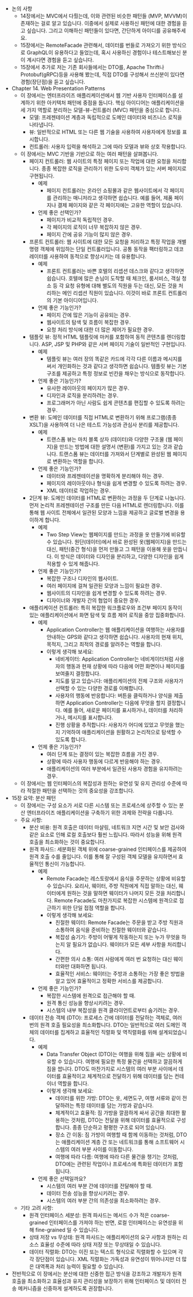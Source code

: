 * 논의 사항
    * 14장에서는 MVC에서 다뤘는데, 이와 관련된 비슷한 패턴들 (MVP, MVVM)이 존재하는 걸로 알고 있습니다. 이중에서 실제로 사용하신 패턴에 대한 경험을 듣고 싶습니다. 그리고 이해하신 패턴들이 있다면, 간단하게 아이디를 공유해주세요.
    * 15장에서는 RemoteFacade 관련해서, 데이터를 번들로 가져오기 위한 방식으로 GraphQL이 유용하다고 들었는데, 혹시 사용하신 경험이나 테스트해보신 분이 계시다면 경험을 듣고 싶습니다.
    * 15장에서 추가로 저는 기존 회사들에서는 DTO를, Apache Thrift나 Protobuf(gRPC)등을 사용해 봤는데, 직접 DTO를 구성해서 쓰신분이 있다면 경험(장단점)을 듣고 싶습니다.
* Chapter 14. Web Presentation Patterns
    * 이 장에서는 엔터프라이즈 애플리케이션에서 웹 기반 사용자 인터페이스를 설계하기 위한 아키텍처 패턴에 중점을 둡니다. 핵심 아이디어는 애플리케이션을 세 가지 역할로 분리하는 모델-뷰-컨트롤러 (MVC) 패턴을 중심으로 합니다.
        * 모델: 프레젠테이션 계층과 독립적으로 도메인 데이터와 비즈니스 로직을 나타냅니다.
        * 뷰: 일반적으로 HTML 또는 다른 웹 기술을 사용하여 사용자에게 정보를 표시합니다.
        * 컨트롤러: 사용자 입력을 해석하고 그에 따라 모델과 뷰와 상호 작용합니다.
    * 이 장에서는 MVC 기반을 기반으로 하는 여러 패턴을 살펴봅니다.
        * 페이지 컨트롤러: 웹 사이트의 특정 페이지 또는 작업에 대한 요청을 처리합니다. 종종 복잡한 로직을 관리하기 위한 도우미 객체가 있는 서버 페이지로 구현됩니다.
            * 예제
                * 페이지 컨트롤러는 온라인 쇼핑몰과 같은 웹사이트에서 각 페이지를 관리하는 매니저라고 생각하면 쉽습니다. 예를 들어, 제품 페이지나 결제 페이지와 같은 각 페이지에는 고유한 역할이 있습니다.
            * 언제 좋은 선택인가?
                * 페이지가 비교적 독립적인 경우.
                * 각 페이지의 로직이 너무 복잡하지 않은 경우.
                * 페이지 간에 공유 기능이 많지 않은 경우.
        * 프론트 컨트롤러: 웹 사이트에 대한 모든 요청을 처리하고 특정 작업을 개별 명령 객체에 위임하는 단일 컨트롤러입니다. 공통 동작을 팩터링하고 데코레이터를 사용하여 동적으로 향상시키는 데 유용합니다.
            * 예제
                * 프론트 컨트롤러는 바쁜 호텔의 리셉션 데스크와 같다고 생각하면 쉽습니다. 호텔에 많은 손님이 도착할 때 체크인, 룸서비스, 객실 청소 등 각 요청 유형에 대해 별도의 직원을 두는 대신, 모든 것을 처리하는 메인 리셉션 직원이 있습니다. 이것이 바로 프론트 컨트롤러의 기본 아이디어입니다.
            * 언제 좋은 기능인가?
                * 페이지 간에 많은 기능이 공유되는 경우.
                * 웹사이트의 탐색 및 흐름이 복잡한 경우.
                * 요청 처리 방식에 대한 더 많은 제어가 필요한 경우.
        * 템플릿 뷰: 정적 HTML 템플릿에 마커를 포함하여 동적 콘텐츠를 렌더링합니다. ASP, JSP 및 PHP와 같은 서버 페이지 기술이 일반적인 구현입니다.
            * 예제
                * 템플릿 뷰는 여러 장의 똑같은 카드에 각각 다른 이름과 메시지를 써서 개인화하는 것과 같다고 생각하면 쉽습니다. 템플릿 뷰는 기본 구조를 제공하고 특정 정보로 빈칸을 채우는 방식으로 동작합니다.
            * 언제 좋은 기능인가?
                * 유사한 레이아웃의 페이지가 많은 경우.
                * 디자인과 로직을 분리하려는 경우.
                * 프로그래머가 아닌 사람도 쉽게 콘텐츠를 편집할 수 있도록 하려는 경우.
        * 변환 뷰: 도메인 데이터를 직접 HTML로 변환하기 위해 프로그램(종종 XSLT)을 사용하여 더 나은 테스트 가능성과 관심사 분리를 제공합니다.
            * 예제
                * 트랜스폼 뷰는 마치 블록 상자 (데이터)와 다양한 구조물 (웹 페이지)을 만드는 방법에 대한 설명서 (변환)를 가지고 있는 것과 같습니다. 트랜스폼 뷰는 데이터를 가져와서 단계별로 완성된 웹 페이지로 변환하는 역할을 합니다.
            * 언제 좋은 기능인가?
                * 데이터와 프레젠테이션을 명확하게 분리해야 하는 경우.
                * 페이지의 레이아웃이나 형식을 쉽게 변경할 수 있도록 하려는 경우.
                * XML 데이터로 작업하는 경우.
        * 2단계 뷰: 도메인 데이터를 HTML로 변환하는 과정을 두 단계로 나눕니다. 먼저 논리적 프레젠테이션 구조를 만든 다음 HTML로 렌더링합니다. 이를 통해 웹 사이트 전체에서 일관된 모양과 느낌을 제공하고 글로벌 변경을 용이하게 합니다.
            * 예제
                * Two Step View는 웹페이지를 만드는 과정을 옷 만들기에 비유할 수 있습니다. 원단(데이터)에서 바로 완성된 옷(웹페이지)을 만드는 대신, 패턴(중간 형식)을 먼저 만들고 그 패턴을 이용해 옷을 만듭니다. 이 방식은 데이터와 디자인을 분리하고, 다양한 디자인을 쉽게 적용할 수 있게 해줍니다.
            * 언제 좋은 기능인가?
                * 복잡한 구조나 디자인의 웹사이트.
                * 여러 페이지에 걸쳐 일관된 모양과 느낌이 필요한 경우.
                * 웹사이트의 디자인을 쉽게 변경할 수 있도록 하려는 경우.
                * 디자이너와 개발자 간의 협업이 중요한 경우.
        * 애플리케이션 컨트롤러: 특히 복잡한 워크플로우와 조건부 페이지 동작이 있는 애플리케이션에서 화면 탐색 및 흐름 제어 로직을 중앙 집중화합니다.
            * 예제
                * Application Controller는 웹 애플리케이션을 여행하는 사용자를 안내하는 GPS와 같다고 생각하면 쉽습니다. 사용자의 현재 위치, 목적지, 그리고 최적의 경로를 알려주는 역할을 합니다.
                * 이렇게 생각해 보세요:
                    * 네비게이터: Application Controller는 네비게이터처럼 사용자의 행동과 현재 상황에 따라 다음에 어떤 화면이나 페이지를 보여줄지 결정합니다.
                    * 지도를 알고 있습니다: 애플리케이션의 전체 구조와 사용자가 선택할 수 있는 다양한 경로를 이해합니다.
                    * 사용자의 행동에 반응합니다: 버튼을 클릭하거나 양식을 제출하면 Application Controller는 다음에 무엇을 할지 결정합니다. 예를 들어, 새로운 페이지를 표시하거나, 데이터를 처리하거나, 메시지를 표시합니다.
                    * 진행 상황을 추적합니다: 사용자가 어디에 있었고 무엇을 했는지 기억하여 애플리케이션을 원활하고 논리적으로 탐색할 수 있도록 합니다.
            * 언제 좋은 기능인가?
                * 여러 단계 또는 결정이 있는 복잡한 흐름을 가진 경우.
                * 상황에 따라 사용자 행동에 다르게 반응해야 하는 경우.
                * 애플리케이션의 여러 부분에서 일관된 사용자 경험을 유지하려는 경우.
    * 이 장에서는 웹 인터페이스의 복잡성과 원하는 유연성 및 유지 관리성 수준에 따라 적절한 패턴을 선택하는 것의 중요성을 강조합니다.
* 15장 요약: 분산 패턴
    * 이 장에서는 구성 요소가 서로 다른 시스템 또는 프로세스에 상주할 수 있는 분산 엔터프라이즈 애플리케이션을 구축하기 위한 과제와 전략을 다룹니다.
    * 주요 사항:
        * 분산 비용: 원격 호출은 데이터 마샬링, 네트워크 지연 시간 및 보안 검사와 같은 요소로 인해 로컬 호출보다 훨씬 느립니다. 따라서 성능을 위해 원격 호출을 최소화하는 것이 중요합니다.
        * 원격 파사드: 세분화된 객체 위에 coarse-grained 인터페이스를 제공하여 원격 호출 수를 줄입니다. 이를 통해 잘 구성된 객체 모델을 유지하면서 효율적인 통신이 가능합니다.
            * 예제
                * Remote Facade는 레스토랑에서 음식을 주문하는 상황에 비유할 수 있습니다. 요리사, 웨이터, 주방 직원에게 직접 말하는 대신, 웨이터에게 원하는 것을 말하면 웨이터가 나머지 모든 것을 처리합니다. Remote Facade도 마찬가지로 복잡한 시스템에 원격으로 접근하기 위한 단일 접점 역할을 합니다.
                * 이렇게 생각해 보세요:
                    * 친절한 웨이터: Remote Facade는 주문을 받고 주방 직원과 소통하여 음식을 준비하는 친절한 웨이터와 같습니다.
                    * 복잡성 숨기기: 주방이 어떻게 작동하는지 또는 누가 무엇을 하는지 알 필요가 없습니다. 웨이터가 모든 세부 사항을 처리합니다.
                    * 간편한 의사 소통: 여러 사람에게 여러 번 요청하는 대신 웨이터와만 대화하면 됩니다.
                    * 효율적인 서비스: 웨이터는 주방과 소통하는 가장 좋은 방법을 알고 있어 효율적이고 정확한 서비스를 제공합니다.
            * 언제 좋은 기능인가?
                * 복잡한 시스템에 원격으로 접근해야 할 때.
                * 원격 통신 성능을 향상시키려는 경우.
                * 시스템의 내부 복잡성을 원격 클라이언트로부터 숨기려는 경우.
        * 데이터 전송 객체 (DTO): 프로세스 간에 데이터를 전달하는 객체로, 여러 번의 원격 호출 필요성을 최소화합니다. DTO는 일반적으로 여러 도메인 객체의 데이터를 집계하고 효율적인 직렬화 및 역직렬화를 위해 설계되었습니다.
            * 예제
                * Data Transfer Object (DTO)는 여행을 위해 짐을 싸는 상황에 비유할 수 있습니다. 여행에 필요한 특정 물건을 선택하고 깔끔하게 짐을 쌉니다. DTO도 마찬가지로 시스템의 여러 부분 사이에서 데이터를 효율적이고 체계적으로 전달하기 위해 데이터를 담는 컨테이너 역할을 합니다.
                * 이렇게 생각해 보세요:
                    * 데이터를 위한 가방: DTO는 옷, 세면도구, 여행 서류와 같이 전달하려는 특정 데이터를 담는 가방과 같습니다.
                    * 체계적이고 효율적: 짐 가방을 깔끔하게 싸서 공간을 최대한 활용하는 것처럼, DTO는 전달을 위해 데이터를 효율적으로 구성합니다. 종종 단순하고 평평한 구조로 되어 있습니다.
                    * 장소 간 이동: 짐 가방이 여행할 때 함께 이동하는 것처럼, DTO는 애플리케이션 계층 간 또는 네트워크를 통해 소프트웨어 시스템의 여러 부분 사이를 이동합니다.
                    * 여행에 따라 다름: 여행에 따라 다른 물건을 챙기는 것처럼, DTO에는 관련된 작업이나 프로세스에 특화된 데이터가 포함됩니다.
            * 언제 좋은 선택일까요?
                * 시스템의 여러 부분 간에 데이터를 전달해야 할 때.
                * 데이터 전송 성능을 향상시키려는 경우.
                * 시스템의 여러 부분 간의 의존성을 최소화하려는 경우.
    * 기타 고려 사항:
        * 원격 인터페이스 세분성: 원격 파사드는 메서드 수가 적은 coarse-grained 인터페이스를 가져야 하는 반면, 로컬 인터페이스는 유연성을 위해 fine-grained 일 수 있습니다.
        * 상태 저장 vs 무상태: 원격 파사드는 애플리케이션의 요구 사항과 원하는 리소스 효율성 수준에 따라 상태 저장 또는 무상태일 수 있습니다.
        * 데이터 직렬화: DTO는 이진 또는 텍스트 형식으로 직렬화할 수 있으며 각각 장단점이 있습니다. XML 직렬화는 가독성과 유연성이 뛰어나지만 더 많은 대역폭과 처리 능력이 필요할 수 있습니다.
* 전반적으로 이 장에서는 분산에 대한 신중한 접근 방식을 강조하고 개발자가 원격 호출을 최소화하고 효율성과 유지 관리성을 보장하기 위해 인터페이스 및 데이터 전송 메커니즘을 신중하게 설계하도록 권장합니다.